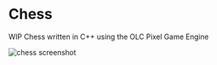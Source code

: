 # Chess
WIP Chess written in C++ using the OLC Pixel Game Engine

![chess screenshot](https://i.ibb.co/wsMcWsS/Screenshot-2021-04-28-193632.png)
